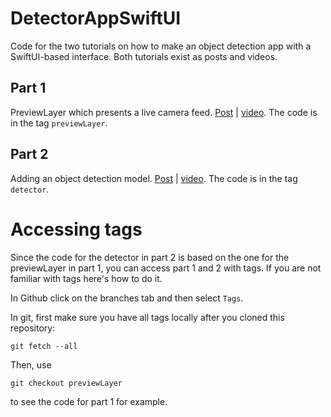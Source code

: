 # DetectorAppSwiftUI
Code for the two tutorials on how to make an object detection app with a SwiftUI-based interface.
Both tutorials exist as posts and videos.

## Part 1 
PreviewLayer which presents a live camera feed. [Post](https://www.neuralception.com/detection-app-tutorial-camera-feed/) | [video]().
The code is in the tag `previewLayer`.

## Part 2
Adding an object detection model. [Post](https://www.neuralception.com) | [video]().
The code is in the tag `detector`.

# Accessing tags
Since the code for the detector in part 2 is based on the one for the previewLayer in part 1, you can access part 1 and 2 with tags.
If you are not familiar with tags here's how to do it.

In Github click on the branches tab and then select `Tags`.

In git, first make sure you have all tags locally after you cloned this repository:

```
git fetch --all
```

Then, use 

```
git checkout previewLayer
```

to see the code for part 1 for example.
